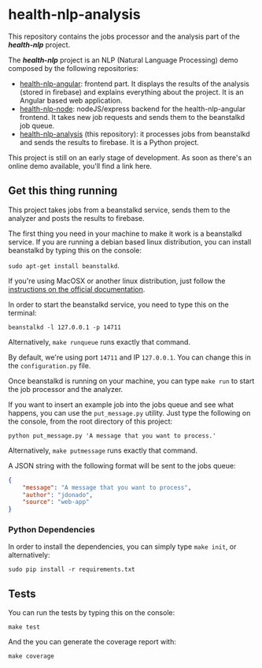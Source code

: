 # health-nlp-analysis
This repository contains the jobs processor and the analysis part of the ***health-nlp*** project.

The ***health-nlp*** project is an NLP (Natural Language Processing) demo composed by the following repositories:

- [health-nlp-angular](https://github.com/fjrd84/health-nlp-angular): frontend part. It displays the results of the analysis (stored in firebase) and explains everything about the project. It is an Angular based web application.
- [health-nlp-node](https://github.com/fjrd84/health-nlp-node): nodeJS/express backend for the health-nlp-angular frontend. It takes new job requests and sends them to the beanstalkd job queue.
- [health-nlp-analysis](https://github.com/fjrd84/health-nlp-analysis) (this repository): it processes jobs from beanstalkd and sends the results to firebase. It is a Python project.

This project is still on an early stage of development. As soon as there's an online demo available, you'll find a link here.

## Get this thing running

This project takes jobs from a beanstalkd service, sends them to the analyzer and posts the results to firebase.

The first thing you need in your machine to make it work is a beanstalkd service. If you are running a debian based linux distribution, you can install beanstalkd by typing this on the console:

`sudo apt-get install beanstalkd`.

If you're using MacOSX or another linux distribution, just follow the [instructions on the official documentation](http://kr.github.io/beanstalkd/download.html).

In order to start the beanstalkd service, you need to type this on the terminal:

`beanstalkd -l 127.0.0.1 -p 14711`

Alternatively, `make runqueue` runs exactly that command.

By default, we're using port `14711` and IP `127.0.0.1`. You can change this in the `configuration.py` file.

Once beanstalkd is running on your machine, you can type `make run` to start the job processor and the analyzer.

If you want to insert an example job into the jobs queue and see what happens, you can use the `put_message.py` utility. Just type the following on the console, from the root directory of this project:

`python put_message.py 'A message that you want to process.'`

Alternatively, `make putmessage` runs exactly that command.

A JSON string with the following format will be sent to the jobs queue:

```json
{
    "message": "A message that you want to process",
    "author": "jdonado",
    "source": "web-app"
}
```

### Python Dependencies

In order to install the dependencies, you can simply type `make init`, or alternatively:

`sudo pip install -r requirements.txt`

## Tests

You can run the tests by typing this on the console:

`make test`

And the you can generate the coverage report with:

`make coverage`